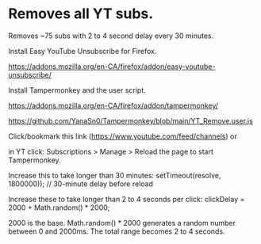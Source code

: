 #  Removes all YT subs.

Removes ~75 subs with 2 to 4 second delay every 30 minutes.

Install Easy YouTube Unsubscribe for Firefox.

https://addons.mozilla.org/en-CA/firefox/addon/easy-youtube-unsubscribe/

Install Tampermonkey and the user script.

https://addons.mozilla.org/en-CA/firefox/addon/tampermonkey/

https://github.com/YanaSn0/Tampermonkey/blob/main/YT_Remove.user.js

Click/bookmark this link (https://www.youtube.com/feed/channels) or

in YT click: Subscriptions > Manage > Reload the page to start Tampermonkey.

Increase this to take longer than 30 minutes: setTimeout(resolve, 1800000)); // 30-minute delay before reload

Increase these to take longer than 2 to 4 seconds per click: clickDelay = 2000 + Math.random() * 2000;

2000 is the base. Math.random() * 2000 generates a random number between 0 and 2000ms. The total range becomes 2 to 4 seconds.

